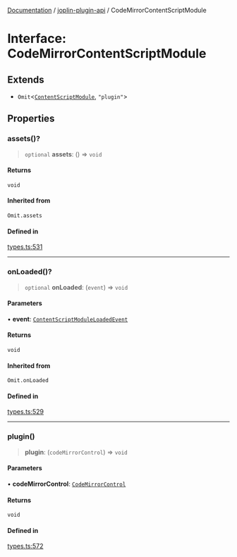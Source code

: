[Documentation](../../packages.md) / [joplin-plugin-api](../index.md) / CodeMirrorContentScriptModule

# Interface: CodeMirrorContentScriptModule

## Extends

- `Omit`\<[`ContentScriptModule`](ContentScriptModule.md), `"plugin"`\>

## Properties

### assets()?

> `optional` **assets**: () => `void`

#### Returns

`void`

#### Inherited from

`Omit.assets`

#### Defined in

[types.ts:531](https://github.com/rxliuli/joplin-utils/blob/485409801cf7c952cfefe9e29020115fe6abec36/packages/joplin-plugin-api/src/types.ts#L531)

---

### onLoaded()?

> `optional` **onLoaded**: (`event`) => `void`

#### Parameters

• **event**: [`ContentScriptModuleLoadedEvent`](ContentScriptModuleLoadedEvent.md)

#### Returns

`void`

#### Inherited from

`Omit.onLoaded`

#### Defined in

[types.ts:529](https://github.com/rxliuli/joplin-utils/blob/485409801cf7c952cfefe9e29020115fe6abec36/packages/joplin-plugin-api/src/types.ts#L529)

---

### plugin()

> **plugin**: (`codeMirrorControl`) => `void`

#### Parameters

• **codeMirrorControl**: [`CodeMirrorControl`](CodeMirrorControl.md)

#### Returns

`void`

#### Defined in

[types.ts:572](https://github.com/rxliuli/joplin-utils/blob/485409801cf7c952cfefe9e29020115fe6abec36/packages/joplin-plugin-api/src/types.ts#L572)
